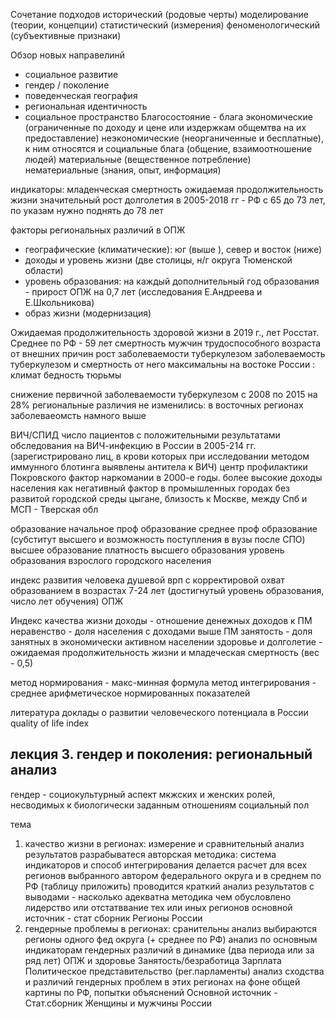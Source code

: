 Сочетание подходов
исторический (родовые черты)
моделирование (теории, концепции)
статистический (измерения)
феноменологический (субъективные признаки)

Обзор новых направелинй
- социальное развитие
- гендер / поколение
- поведенческая география
- региональная идентичность
- социальное пространство
Благосостояние - блага
экономические (ограниченные по доходу и цене или издержкам общемтва на их предоставление)
неэкономические (неорганиченные и бесплатные), к ним относятся и социальные блага (общение, взаимоотношение людей)
материальные (вещественное потребление)
нематериальные (знания, опыт, информация)

индикаторы:
младенческая смертность
ожидаемая продолжительность жизни
значительный рост долголетия в 2005-2018 гг - РФ с 65 до 73 лет, по указам нужно поднять до 78 лет

факторы региональных различий в ОПЖ
- географические (климатические): юг (выше ), север и восток (ниже)
- доходы и уровень жизни (две столицы, н/г округа Тюменской области)
- уровень образования: на каждый дополнительный год образования - прирост ОПЖ на 0,7 лет (исследования Е.Андреева и Е.Школьникова)
- образ жизни (модернизация)

Ожидаемая продолжительность здоровой жизни в 2019 г., лет Росстат. Среднее по РФ - 59 лет
смертность мужчин трудоспособного возраста от внешних причин
рост заболеваемости туберкулезом
заболеваемость туберкулезом и смертность от него максимальны на востоке России : климат бедность тюрьмы

снижение первичной заболеваемости туберкулезом с 2008 по 2015 на 28%
региональные различия не изменились: в восточных регионах заболеваеомсть намного выше

ВИЧ/СПИД
число пациентов с положительными результатами обследования на ВИЧ-инфекцию в России в 2005-214 гг.
(зарегистрировано лиц, в крови которых при исследовании методом иммунного блотинга выявлены антитела к ВИЧ)
центр профилактики Покровского
фактор наркомании в 2000-е годы. более высокие доходы населения как негативный фактор в промышленных городах без развитой городской среды
цыгане, близость к Москве, между Спб и МСП - Тверская обл

образование
начальное проф образование
среднее проф образование (субститут высшего и возможность поступления в вузы после СПО)
высшее образование
платность высшего образования
уровень образования взрослого городского населения

индекс развития человека
душевой врп с корректировой
охват образованием в возрастах 7-24 лет (достигнутый уровень образования, число лет обучения)
ОПЖ

Индекс качества жизни
доходы - отношение денежных доходов к ПМ
неравенство - доля населения с доходами выше ПМ
занятость - доля занятных в экономически активном населении
здоровье и долголетие - ожидаемая продолжительность жизни и младеческая смертность (вес - 0,5)

метод нормирования - макс-минная формула
метод интегрирования - среднее арифметическое нормированных показателей

литература
доклады о развитии человеческого потенциала в России
quality of life index

## лекция 3. гендер и поколения: региональный анализ
гендер - социокультурный аспект мкжских и женских ролей, несводимых к биологически заданным отношениям
социальный пол


тема
1. качество жизни в регионах: измерение и сравнительный анализ результатов
разрабыватеся авторская методика: система индикаторов и способ интегрирования
делается расчет для всех регионов выбранного автором федерального округа и в среднем по РФ (таблицу приложить)
проводится краткий анализ результатов с выводами - насколько адекватна методика
чем обусловлено лидерство или отстатввание тех или иных регионов
основной источник - стат сборник Регионы России
2. гендерные проблемы в регионах: сранительны анализ
	выбираются регионы одного фед округа (+ среднее по РФ)
	анализ по основным индикаторам гендерных различий в динамике (два периода или за ряд лет)
	ОПЖ и здоровье
	Занятость/безработица
	Зарплата
	Политическое представительство (рег.парламенты)
	анализ сходства и различий гендерных проблем в этих регионах на фоне общей картины по РФ, попытки объяснений
	Основной источник - Стат.сборник Женщины и мужчины России